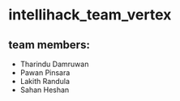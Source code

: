 # intellihack_team_vertex

## team members: 
- Tharindu Damruwan
- Pawan Pinsara
- Lakith Randula
- Sahan Heshan
